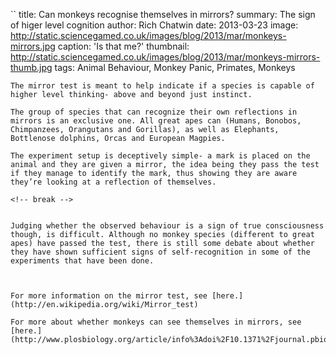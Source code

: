 ``
title: Can monkeys recognise themselves in mirrors?
summary: The sign of higer level cognition
author: Rich Chatwin
date: 2013-03-23
image: http://static.sciencegamed.co.uk/images/blog/2013/mar/monkeys-mirrors.jpg
caption: 'Is that me?'
thumbnail: http://static.sciencegamed.co.uk/images/blog/2013/mar/monkeys-mirrors-thumb.jpg
tags: Animal Behaviour, Monkey Panic, Primates, Monkeys
```
The mirror test is meant to help indicate if a species is capable of higher level thinking- above and beyond just instinct.

The group of species that can recognize their own reflections in mirrors is an exclusive one. All great apes can (Humans, Bonobos, Chimpanzees, Orangutans and Gorillas), as well as Elephants, Bottlenose dolphins, Orcas and European Magpies.

The experiment setup is deceptively simple- a mark is placed on the animal and they are given a mirror, the idea being they pass the test if they manage to identify the mark, thus showing they are aware they’re looking at a reflection of themselves.

<!-- break -->


Judging whether the observed behaviour is a sign of true consciousness though, is difficult. Although no monkey species (different to great apes) have passed the test, there is still some debate about whether they have shown sufficient signs of self-recognition in some of the experiments that have been done.



For more information on the mirror test, see [here.] (http://en.wikipedia.org/wiki/Mirror_test)

For more about whether monkeys can see themselves in mirrors, see [here.] (http://www.plosbiology.org/article/info%3Adoi%2F10.1371%2Fjournal.pbio.1001024)
